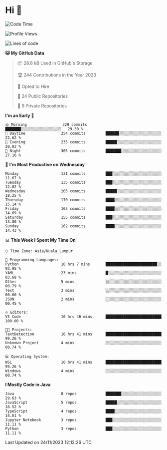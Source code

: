 <h1>Hi 👋</h1>

<!--START_SECTION:waka-->
![Code Time](http://img.shields.io/badge/Code%20Time-432%20hrs%2051%20mins-blue)

![Profile Views](http://img.shields.io/badge/Profile%20Views-13-blue)

![Lines of code](https://img.shields.io/badge/From%20Hello%20World%20I%27ve%20Written-1.2%20million%20lines%20of%20code-blue)

**🐱 My GitHub Data** 

> 📦 28.8 kB Used in GitHub's Storage 
 > 
> 🏆 244 Contributions in the Year 2023
 > 
> 💼 Opted to Hire
 > 
> 📜 24 Public Repositories 
 > 
> 🔑 9 Private Repositories 
 > 
**I'm an Early 🐤** 

```text
🌞 Morning                329 commits         ███████░░░░░░░░░░░░░░░░░░   29.30 % 
🌆 Daytime                254 commits         ██████░░░░░░░░░░░░░░░░░░░   22.62 % 
🌃 Evening                235 commits         █████░░░░░░░░░░░░░░░░░░░░   20.93 % 
🌙 Night                  305 commits         ███████░░░░░░░░░░░░░░░░░░   27.16 % 
```
📅 **I'm Most Productive on Wednesday** 

```text
Monday                   131 commits         ███░░░░░░░░░░░░░░░░░░░░░░   11.67 % 
Tuesday                  135 commits         ███░░░░░░░░░░░░░░░░░░░░░░   12.02 % 
Wednesday                205 commits         █████░░░░░░░░░░░░░░░░░░░░   18.25 % 
Thursday                 170 commits         ████░░░░░░░░░░░░░░░░░░░░░   15.14 % 
Friday                   165 commits         ████░░░░░░░░░░░░░░░░░░░░░   14.69 % 
Saturday                 155 commits         ███░░░░░░░░░░░░░░░░░░░░░░   13.80 % 
Sunday                   162 commits         ████░░░░░░░░░░░░░░░░░░░░░   14.43 % 
```


📊 **This Week I Spent My Time On** 

```text
🕑︎ Time Zone: Asia/Kuala_Lumpur

💬 Programming Languages: 
Python                   10 hrs 7 mins       ███████████████████████░░   93.95 % 
YAML                     23 mins             █░░░░░░░░░░░░░░░░░░░░░░░░   03.68 % 
Other                    5 mins              ░░░░░░░░░░░░░░░░░░░░░░░░░   00.79 % 
Text                     3 mins              ░░░░░░░░░░░░░░░░░░░░░░░░░   00.60 % 
JSON                     2 mins              ░░░░░░░░░░░░░░░░░░░░░░░░░   00.45 % 

🔥 Editors: 
VS Code                  10 hrs 46 mins      █████████████████████████   100.00 % 

🐱‍💻 Projects: 
TaxtDetection            10 hrs 41 mins      █████████████████████████   99.26 % 
Unknown Project          4 mins              ░░░░░░░░░░░░░░░░░░░░░░░░░   00.74 % 

💻 Operating System: 
WSL                      10 hrs 41 mins      █████████████████████████   99.26 % 
Windows                  4 mins              ░░░░░░░░░░░░░░░░░░░░░░░░░   00.74 % 
```

**I Mostly Code in Java** 

```text
Java                     8 repos             ███████░░░░░░░░░░░░░░░░░░   29.63 % 
JavaScript               5 repos             █████░░░░░░░░░░░░░░░░░░░░   18.52 % 
TypeScript               4 repos             ████░░░░░░░░░░░░░░░░░░░░░   14.81 % 
Jupyter Notebook         3 repos             ███░░░░░░░░░░░░░░░░░░░░░░   11.11 % 
Python                   3 repos             ███░░░░░░░░░░░░░░░░░░░░░░   11.11 % 
```




 Last Updated on 24/11/2023 12:12:26 UTC
<!--END_SECTION:waka-->
